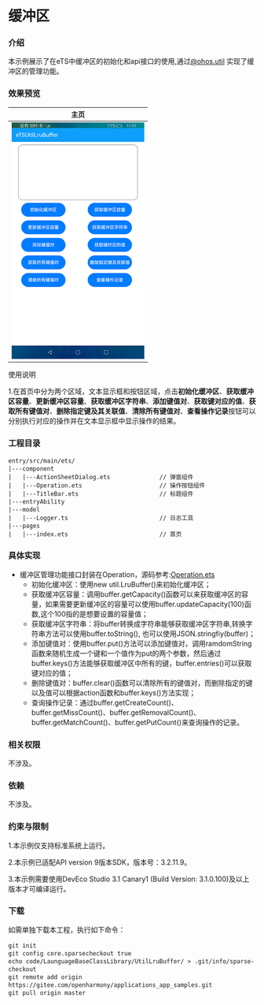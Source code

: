 # 缓冲区

### 介绍

本示例展示了在eTS中缓冲区的初始化和api接口的使用,通过[@ohos.util](https://gitee.com/openharmony/docs/blob/master/zh-cn/application-dev/reference/apis/js-apis-util.md) 实现了缓冲区的管理功能。

### 效果预览

|主页|
|--------------------------------|
|![main](screenshots/device/main.png)|

使用说明

1.在首页中分为两个区域，文本显示框和按钮区域，点击**初始化缓冲区**、**获取缓冲区容量**、**更新缓冲区容量**、**获取缓冲区字符串**、**添加键值对**、**获取键对应的值**、**获取所有键值对**、**删除指定键及其关联值**、**清除所有键值对**、**查看操作记录**按钮可以分别执行对应的操作并在文本显示框中显示操作的结果。

### 工程目录
```
entry/src/main/ets/
|---component
|   |---ActionSheetDialog.ets              // 弹窗组件
|   |---Operation.ets                      // 操作按钮组件
|   |---TitleBar.ets                       // 标题组件
|---entryAbility
|---model
|   |---Logger.ts                          // 日志工具
|---pages
|   |---index.ets                          // 首页
```

### 具体实现

* 缓冲区管理功能接口封装在Operation，源码参考:[Operation.ets](https://gitee.com/openharmony/applications_app_samples/blob/master/code/LaunguageBaseClassLibrary/UtilLruBuffer/entry/src/main/ets/component/Operation.ets)
   * 初始化缓冲区：使用new util.LruBuffer()来初始化缓冲区；
   * 获取缓冲区容量：调用buffer.getCapacity()函数可以来获取缓冲区的容量，如果需要更新缓冲区的容量可以使用buffer.updateCapacity(100)函数,这个100指的是想要设置的容量值；
   * 获取缓冲区字符串：将buffer转换成字符串能够获取缓冲区字符串,转换字符串方法可以使用buffer.toString(), 也可以使用JSON.stringfiy(buffer)；
   * 添加键值对：使用buffer.put()方法可以添加键值对，调用ramdomString函数来随机生成一个键和一个值作为put的两个参数，然后通过buffer.keys()方法能够获取缓冲区中所有的键，buffer.entries()可以获取键对应的值；
   * 删除键值对：buffer.clear()函数可以清除所有的键值对，而删除指定的键以及值可以根据action函数和buffer.keys()方法实现；
   * 查询操作记录：通过buffer.getCreateCount()、buffer.getMissCount()、buffer.getRemovalCount()、buffer.getMatchCount()、buffer.getPutCount()来查询操作的记录。

### 相关权限

不涉及。

### 依赖

不涉及。

### 约束与限制

1.本示例仅支持标准系统上运行。

2.本示例已适配API version 9版本SDK，版本号：3.2.11.9。

3.本示例需要使用DevEco Studio 3.1 Canary1 (Build Version: 3.1.0.100)及以上版本才可编译运行。

### 下载

如需单独下载本工程，执行如下命令：
```
git init
git config core.sparsecheckout true
echo code/LaunguageBaseClassLibrary/UtilLruBuffer/ > .git/info/sparse-checkout
git remote add origin https://gitee.com/openharmony/applications_app_samples.git
git pull origin master
```

